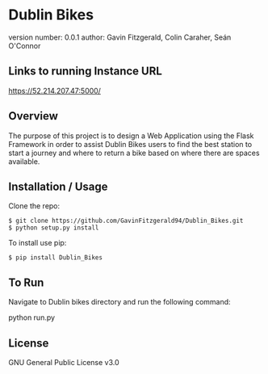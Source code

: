 Dublin Bikes
===============================

version number: 0.0.1
author: Gavin Fitzgerald, Colin Caraher, Seán O'Connor

Links to running Instance URL
------------------------------

https://52.214.207.47:5000/


Overview
--------

The purpose of this project is to design a Web Application using the Flask Framework in order to assist Dublin Bikes users to find the best station to start a journey and where to return a bike based on where there are spaces available.


Installation / Usage
--------------------

Clone the repo:

    $ git clone https://github.com/GavinFitzgerald94/Dublin_Bikes.git
    $ python setup.py install
    
To install use pip:

    $ pip install Dublin_Bikes
    
To Run
-------

Navigate to Dublin bikes directory and run the following command:

python run.py

License
-------

GNU General Public License v3.0
